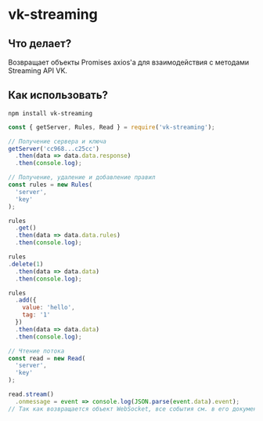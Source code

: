 # vk-streaming

## Что делает?

Возвращает объекты Promises axios'а для взаимодействия с методами Streaming API VK.

## Как использовать?
```
npm install vk-streaming
```
```javascript
const { getServer, Rules, Read } = require('vk-streaming');

// Получение сервера и ключа
getServer('cc968...c25cc')
  .then(data => data.data.response)
  .then(console.log);

// Получение, удаление и добавление правил
const rules = new Rules(
  'server',
  'key'
);

rules
  .get()
  .then(data => data.data.rules)
  .then(console.log);

rules
.delete(1) 
  .then(data => data.data)
  .then(console.log);

rules
  .add({
    value: 'hello',
    tag: '1'
  })
  .then(data => data.data)
  .then(console.log);

// Чтение потока
const read = new Read(
  'server',
  'key'
);

read.stream()
  .onmessage = event => console.log(JSON.parse(event.data).event);
// Так как возвращается объект WebSocket, все события см. в его документации
 ```

